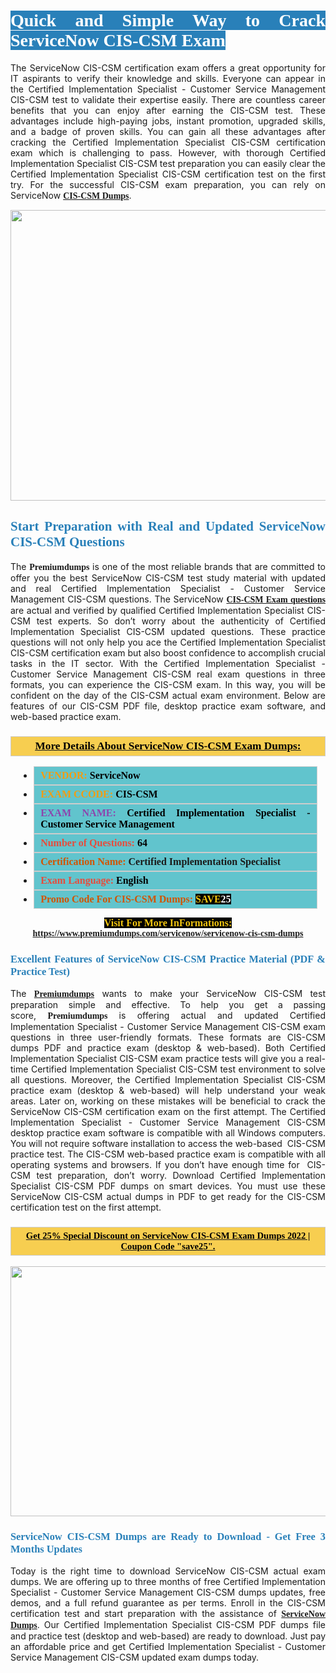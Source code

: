 <h1 style="text-align: justify;"><span style="color:#ffffff;"><span style="font-family:Georgia,serif;"><strong><span style="background-color:#2980b9;">Quick and Simple Way to Crack ServiceNow CIS-CSM Exam</span></strong></span></span></h1>

<p style="text-align: justify;">The ServiceNow CIS-CSM certification exam offers a great opportunity for IT aspirants to verify their knowledge and skills. Everyone can appear in the Certified Implementation Specialist - Customer Service Management CIS-CSM test to validate their expertise easily. There are countless career benefits that you can enjoy after earning the CIS-CSM test. These advantages include high-paying jobs, instant promotion, upgraded skills, and a badge of proven skills. You can gain all these advantages after cracking the Certified Implementation Specialist CIS-CSM certification exam which is challenging to pass. However, with thorough Certified Implementation Specialist CIS-CSM test preparation you can easily clear the Certified Implementation Specialist CIS-CSM certification test on the first try. For the successful CIS-CSM exam preparation, you can rely on ServiceNow <span style="font-family:Georgia,serif;"><strong><a href="https://www.premiumdumps.com/servicenow/servicenow-cis-csm-dumps">CIS-CSM Dumps</a></strong></span>.</p>

<p style="text-align: center;"><a href="https://www.premiumdumps.com/servicenow/servicenow-cis-csm-dumps"><img alt="" src="https://i.imgur.com/KJGzbJ2.jpeg" style="width: 700px; height: 465px;" /></a></p>

<h2 style="text-align: justify;"><span style="color:#2980b9;"><span style="font-family:Georgia,serif;"><strong>Start Preparation with Real and Updated ServiceNow CIS-CSM Questions</strong></span></span></h2>

<p style="text-align: justify;">The <span style="font-size:14px;"><span style="font-family:Georgia,serif;"><strong>Premiumdumps</strong></span></span> is one of the most reliable brands that are committed to offer you the best ServiceNow CIS-CSM test study material with updated and real Certified Implementation Specialist - Customer Service Management CIS-CSM questions. The ServiceNow <span style="font-family:Georgia,serif;"><strong><a href="https://www.premiumdumps.com/servicenow/servicenow-cis-csm-dumps">CIS-CSM Exam questions</a></strong></span> are actual and verified by qualified Certified Implementation Specialist CIS-CSM test experts. So don’t worry about the authenticity of Certified Implementation Specialist CIS-CSM updated questions. These practice questions will not only help you ace the Certified Implementation Specialist CIS-CSM certification exam but also boost confidence to accomplish crucial tasks in the IT sector. With the Certified Implementation Specialist - Customer Service Management CIS-CSM real exam questions in three formats, you can experience the CIS-CSM exam. In this way, you will be confident on the day of the CIS-CSM actual exam environment. Below are features of our CIS-CSM PDF file, desktop practice exam software, and web-based practice exam.</p>

<h3 style="background: #f7ce50; border: 1px solid rgb(204, 204, 204); padding: 5px 10px; text-align: center;"><span style="font-family:Georgia,serif;"><u><u><span style="color:#000000;"><span style="font-size:11pt"><span style="line-height:normal"><b><span style="font-size:13.0pt"><span cambria="">More Details About ServiceNow CIS-CSM Exam Dumps:</span></span></b></span></span></span></u></u></span></h3>

<ul>
	<li style="margin:0cm 10pt">
	<div style="background:#61c4cd; border: 1px solid rgb(204, 204, 204); padding: 5px 10px; text-align: justify;"><span style="font-family:Georgia,serif;"><span style="font-size:11pt"><span style="line-height:normal"><b><span style="font-size:12.0pt"><span new="" roman="" times=""><span style="color:#f39c12;">VENDOR:</span> <span style="color:#000000;">ServiceNow</span></span></span></b></span></span></span></div>
	</li>
	<li style="margin:0cm 10pt">
	<div style="background: #61c4cd; border: 1px solid rgb(204, 204, 204); padding: 5px 10px; text-align: justify;"><span style="font-family:Georgia,serif;"><span style="font-size:11pt"><span style="line-height:normal"><b><span style="font-size:12.0pt"><span new="" roman="" times=""><span style="color:#f39c12;">EXAM CCODE:</span> <span style="color:#000000;">CIS-CSM</span></span></span></b></span></span></span></div>
	</li>
	<li style="margin:0cm 10pt">
	<div style="background: #61c4cd; border: 1px solid rgb(204, 204, 204); padding: 5px 10px; text-align: justify;"><span style="font-family:Georgia,serif;"><span style="font-size:11pt"><span style="line-height:normal"><b><span style="font-size:12.0pt"><span new="" roman="" times=""><span style="color:#8e44ad;">EXAM NAME:</span> <span style="color:#000000;">Certified Implementation Specialist - Customer Service Management</span></span></span></b></span></span></span></div>
	</li>
	<li style="margin:0cm 10pt">
	<div style="background: #61c4cd; border: 1px solid rgb(204, 204, 204); padding: 5px 10px;"><span style="font-family:Georgia,serif;"><span style="font-size:11pt"><span style="line-height:normal"><b><span style="font-size:12.0pt"><span new="" roman="" times=""><span style="color:#e74c3c;">Number of Questions:</span><span style="color:#000000;"><span style="color:#f1c40f;"> </span>64</span></span></span></b></span></span></span></div>
	</li>
	<li style="margin:0cm 10pt">
	<div style="background: #61c4cd; border: 1px solid rgb(204, 204, 204); padding: 5px 10px; text-align: justify;"><span style="font-family:Georgia,serif;"><span style="font-size:11pt"><span style="line-height:normal"><b><span style="font-size:12.0pt"><span new="" roman="" times=""><span style="color:#d35400;">Certification Name:</span> Certified Implementation Specialist</span></span></b></span></span></span></div>
	</li>
	<li style="margin:0cm 10pt">
	<div style="background: #61c4cd; border: 1px solid rgb(204, 204, 204); padding: 5px 10px; text-align: justify;"><span style="font-family:Georgia,serif;"><span style="font-size:11pt"><span style="line-height:normal"><b><span style="font-size:12.0pt"><span new="" roman="" times=""><span style="color:#e74c3c;">Exam Language:</span> <span style="color:#000000;">English</span></span></span></b></span></span></span></div>
	</li>
	<li style="margin:0cm 10pt">
	<div style="background: #61c4cd; border: 1px solid rgb(204, 204, 204); padding: 5px 10px;"><span style="font-family:Georgia,serif;"><span style="font-size:11pt"><span style="line-height:normal"><b><span style="font-size:12.0pt"><span new="" roman="" times=""><span style="color:#d35400;">Promo Code For CIS-CSM Dumps:</span><span style="color:#f1c40f;"> <span style="background-color:#000000;">SAVE</span></span><span style="color:#ffffff;"><span style="background-color:#000000;">25</span></span></span></span></b></span></span></span></div>
	</li>
</ul>

<p style="text-align: center;"><span style="font-family:Georgia,serif;"><strong><span style="font-size:16px;"><span style="color:#f1c40f;"><span style="background-color:#000000;">Visit For More InFormations:</span></span></span> <a href="https://www.premiumdumps.com/servicenow/servicenow-cis-csm-dumps">https://www.premiumdumps.com/servicenow/servicenow-cis-csm-dumps</a></strong></span></p>

<h3 style="text-align: justify;"><span style="color:#2980b9;"><span style="font-family:Georgia,serif;"><strong><strong><strong>Excellent Features of ServiceNow CIS-CSM Practice Material (PDF & Practice Test)</strong></strong></strong></span></span></h3>

<p style="text-align: justify;">The <a href="https://www.premiumdumps.com/"><span style="font-size:14px;"><span style="font-family:Georgia,serif;"><strong>Premiumdumps</strong></span></span></a> wants to make your ServiceNow CIS-CSM test preparation simple and effective. To help you get a passing score, <span style="font-size:14px;"><span style="font-family:Georgia,serif;"><strong>Premiumdumps </strong></span></span>is offering actual and updated Certified Implementation Specialist - Customer Service Management CIS-CSM exam questions in three user-friendly formats. These formats are CIS-CSM dumps PDF and practice exam (desktop & web-based). Both Certified Implementation Specialist CIS-CSM exam practice tests will give you a real-time Certified Implementation Specialist CIS-CSM test environment to solve all questions. Moreover, the Certified Implementation Specialist CIS-CSM practice exam (desktop & web-based) will help understand your weak areas. Later on, working on these mistakes will be beneficial to crack the ServiceNow CIS-CSM certification exam on the first attempt. The Certified Implementation Specialist - Customer Service Management CIS-CSM desktop practice exam software is compatible with all Windows computers. You will not require software installation to access the web-based  CIS-CSM practice test. The CIS-CSM web-based practice exam is compatible with all operating systems and browsers. If you don’t have enough time for  CIS-CSM test preparation, don’t worry. Download Certified Implementation Specialist CIS-CSM PDF dumps on smart devices. You must use these ServiceNow CIS-CSM actual dumps in PDF to get ready for the CIS-CSM certification test on the first attempt.</p>

<h3 style="background: rgb(247, 206, 80); border: 1px solid rgb(204, 204, 204); padding: 5px 10px; text-align: center;"><span style="font-family:Georgia,serif;"><u><span style="color:#000000;"><span style="font-size:11pt;"><span style="line-height:normal;"><b><span cambria="">Get 25% Special Discount on ServiceNow CIS-CSM Exam Dumps 2022 | Coupon Code "save25".</span></b></span></span></span></u></span></h3>

<p style="text-align: center;"><strong><strong><a href="https://www.premiumdumps.com/servicenow/servicenow-cis-csm-dumps"><img alt="" src="https://i.imgur.com/lUqvVrJ.png" style="width: 700px; height: 400px;" /></a></strong></strong></p>

<h3 style="text-align: justify;"><strong><span style="color:#2980b9;"><span style="font-family:Georgia,serif;"><strong><strong><strong>ServiceNow CIS-CSM Dumps are Ready to Download - Get Free 3 Months Updates</strong></strong></strong></span></span></strong></h3>

<p style="text-align: justify;">Today is the right time to download ServiceNow CIS-CSM actual exam dumps. We are offering up to three months of free Certified Implementation Specialist - Customer Service Management CIS-CSM dumps updates, free demos, and a full refund guarantee as per terms. Enroll in the CIS-CSM certification test and start preparation with the assistance of <span style="font-family:Georgia,serif;"><strong><a href="https://www.premiumdumps.com/servicenow-exam-dumps">ServiceNow Dumps</a></strong></span>. Our Certified Implementation Specialist CIS-CSM PDF dumps file and practice test (desktop and web-based) are ready to download. Just pay an affordable price and get Certified Implementation Specialist - Customer Service Management CIS-CSM updated exam dumps today.</p>
